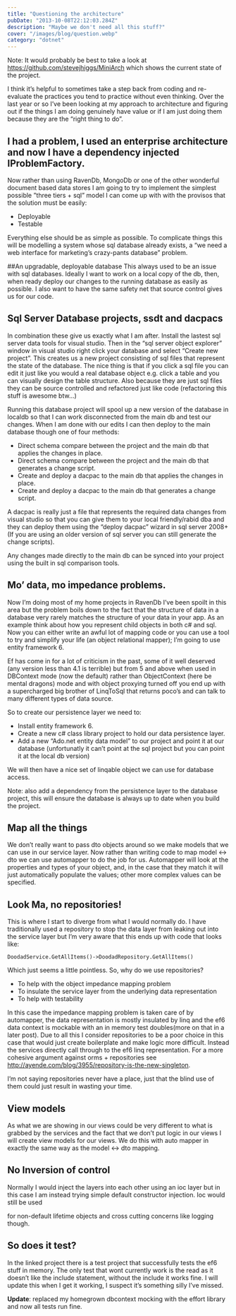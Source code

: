 ```yaml
---
title: "Questioning the architecture"
pubDate: "2013-10-08T22:12:03.284Z"
description: "Maybe we don't need all this stuff?"
cover: "/images/blog/question.webp"
category: "dotnet"
---
```


Note: It would probably be best to take a look at https://github.com/stevejhiggs/MiniArch which shows the current state of the project.

I think it’s helpful to sometimes take a step back from coding and re-evaluate the practices you tend to practice without even thinking. Over the last year or so I’ve been looking at my approach to architecture and figuring out if the things I am doing genuinely have value or if I am just doing them because they are the “right thing to do”.

## I had a problem, I used an enterprise architecture and now I have a dependency injected IProblemFactory.

Now rather than using RavenDb, MongoDb or one of the other wonderful document based data stores I am going to try to implement the simplest possible ”three tiers + sql” model I can come up with with the provisos that the solution must be easily:

- Deployable
- Testable

Everything else should be as simple as possible. To complicate things this will be modelling a system whose sql database already exists, a “we need a web interface for marketing’s crazy-pants database” problem.

##An upgradable, deployable database
This always used to be an issue with sql databases. Ideally I want to work on a local copy of the db, then, when ready deploy our changes to the running database as easily as possible. I also want to have the same safety net that source control gives us for our code.

## Sql Server Database projects, ssdt and dacpacs

In combination these give us exactly what I am after. Install the lastest sql server data tools for visual studio. Then in the “sql server object explorer” window in visual studio right click your database and select “Create new project”. This creates us a new project consisting of sql files that represent the state of the database. The nice thing is that if you click a sql file you can edit it just like you would a real database object e.g. click a table and you can visually design the table structure. Also because they are just sql files they can be source controlled and refactored just like code (refactoring this stuff is awesome btw…)

Running this database project will spool up a new version of the database in localdb so that I can work disconnected from the main db and test our changes. When I am done with our edits I can then deploy to the main database though one of four methods:

- Direct schema compare between the project and the main db that applies the changes in place.
- Direct schema compare between the project and the main db that generates a change script.
- Create and deploy a dacpac to the main db that applies the changes in place.
- Create and deploy a dacpac to the main db that generates a change script.

A dacpac is really just a file that represents the required data changes from visual studio so that you can give them to your local friendly/rabid dba and they can deploy them using the “deploy dacpac” wizard in sql server 2008+ (If you are using an older version of sql server you can still generate the change scripts).

Any changes made directly to the main db can be synced into your project using the built in sql comparison tools.

## Mo’ data, mo impedance problems.

Now I’m doing most of my home projects in RavenDb I’ve been spoilt in this area but the problem boils down to the fact that the structure of data in a database very rarely matches the structure of your data in your app. As an example think about how you represent child objects in both c# and sql. Now you can either write an awful lot of mapping code or you can use a tool to try and simplify your life (an object relational mapper); I’m going to use entity framework 6.

Ef has come in for a lot of criticism in the past, some of it well deserved (any version less than 4.1 is terrible) but from 5 and above when used in DBContext mode (now the default) rather than ObjectContext (here be mental dragons) mode and with object proxying turned off you end up with a supercharged big brother of LinqToSql that returns poco’s and can talk to many different types of data source.

So to create our persistence layer we need to:

- Install entity framework 6.
- Create a new c# class library project to hold our data persistence layer.
- Add a new “Ado.net entity data model” to our project and point it at our database (unfortunatly it can’t point at the sql project but you can point it at the local db version)

We will then have a nice set of linqable object we can use for database access.

Note: also add a dependency from the persistence layer to the database project, this will ensure the database is always up to date when you build the project.

## Map all the things

We don’t really want to pass dto objects around so we make models that we can use in our service layer. Now rather than writing code to map model <-> dto we can use automapper to do the job for us. Automapper will look at the properties and types of your object, and, in the case that they match it will just automatically populate the values; other more complex values can be specified.

## Look Ma, no repositories!

This is where I start to diverge from what I would normally do. I have traditionally used a repository to stop the data layer from leaking out into the service layer but I’m very aware that this ends up with code that looks like:

    DoodadService.GetAllItems()->DoodadRepository.GetAllItems()

Which just seems a little pointless. So, why do we use repositories?

- To help with the object impedance mapping problem
- To insulate the service layer from the underlying data representation
- To help with testability

In this case the impedance mapping problem is taken care of by automapper, the data representation is mostly insulated by linq and the ef6 data context is mockable with an in memory test doubles(more on that in a later post). Due to all this I consider repositories to be a poor choice in this case that would just create boilerplate and make logic more difficult. Instead the services directly call through to the ef6 linq representation. For a more cohesive argument against orms + repositories see http://ayende.com/blog/3955/repository-is-the-new-singleton.

I’m not saying repositories never have a place, just that the blind use of them could just result in wasting your time.

## View models

As what we are showing in our views could be very different to what is grabbed by the services and the fact that we don’t put logic in our views I will create view models for our views. We do this with auto mapper in exactly the same way as the model <-> dto mapping.

## No Inversion of control

Normally I would inject the layers into each other using an ioc layer but in this case I am instead trying simple default constructor injection. Ioc would still be used

for non-default lifetime objects and cross cutting concerns like logging though.

## So does it test?

In the linked project there is a test project that successfully tests the ef6 stuff in memory. The only test that wont currently work is the read as it doesn’t like the include statement, without the include it works fine. I will update this when I get it working, I suspect it’s something silly I’ve missed.

**Update**: replaced my homegrown dbcontext mocking with the effort library and now all tests run fine.

